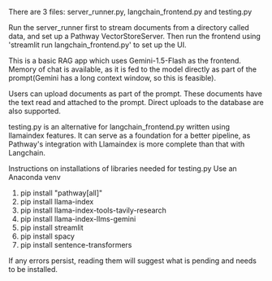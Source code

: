 There are 3 files: server_runner.py, langchain_frontend.py and testing.py

Run the server_runner first to stream documents from a directory called data, and set up a Pathway VectorStoreServer.
Then run the frontend using 'streamlit run langchain_frontend.py' to set up the UI.

This is a basic RAG app which uses Gemini-1.5-Flash as the frontend.
Memory of chat is available, as it is fed to the model directly as part of the prompt(Gemini has a long context window, so this is feasible).

Users can upload documents as part of the prompt. These documents have the text read and attached to the prompt.
Direct uploads to the database are also supported.


testing.py is an alternative for langchain_frontend.py written using llamaindex features.
It can serve as a foundation for a better pipeline, as Pathway's integration with Llamaindex is more complete than that with Langchain.

Instructions on installations of libraries needed for testing.py
Use an Anaconda venv
1. pip install "pathway[all]"
2. pip install llama-index
3. pip install llama-index-tools-tavily-research
4. pip install llama-index-llms-gemini
5. pip install streamlit
6. pip install spacy
7. pip install sentence-transformers

If any errors persist, reading them will suggest what is pending and needs to be installed.
